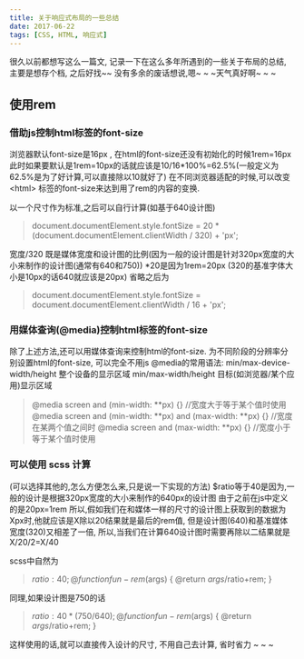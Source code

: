 ```yaml
---
title: 关于响应式布局的一些总结
date: 2017-06-22
tags: [CSS, HTML, 响应式] 
---
```


很久以前都想写这么一篇文, 记录一下在这么多年所遇到的一些关于布局的总结, 主要是想存个档, 之后好找~~
没有多余的废话想说,嗯~ ~ ~天气真好啊~ ~ ~

<!-- more -->
## 使用rem
### 借助js控制html标签的font-size 

浏览器默认font-size是16px , 在html的font-size还没有初始化的时候1rem=16px
此时如果要默认是1rem=10px的话就应该是10/16*100%=62.5%(一般定义为62.5%是为了好计算,可以直接除以10就好了)
在不同浏览器适配的时候,可以改变 &lt;html&gt; 标签的font-size来达到用了rem的内容的变换.

以一个尺寸作为标准,之后可以自行计算(如基于640设计图)
>document.documentElement.style.fontSize = 20 * (document.documentElement.clientWidth / 320) + 'px';

宽度/320 既是媒体宽度和设计图的比例(因为一般的设计图是针对320px宽度的大小来制作的设计图(通常有640和750))
*20是因为1rem=20px (320的基准字体大小是10px的话640就应该是20px)
省略之后为
>document.documentElement.style.fontSize = document.documentElement.clientWidth / 16 + 'px';

### 用媒体查询(@media)控制html标签的font-size
除了上述方法,还可以用媒体查询来控制html的font-size. 为不同阶段的分辨率分别设置html的font-size, 可以完全不用js
@media的常用语法:
min/max-device-width/height 整个设备的显示区域
min/max-width/height 目标(如浏览器/某个应用)显示区域
>@media screen and (min-width: **px) {} //宽度大于等于某个值时使用
@media screen and (min-width: **px) and (max-width: **px) {} //宽度在某两个值之间时
@media screen and (max-width: **px) {} //宽度小于等于某个值时使用

<!-- 还有关于
基本媒体分辨率一览 
<table>
	<tr>
		<td></td>
	</tr>
</table>
-->
### 可以使用 scss 计算
(可以选择其他的,怎么方便怎么来,只是说一下实现的方法)
$ratio等于40是因为,一般的设计是根据320px宽度的大小来制作的640px的设计图
由于之前在js中定义的是20px=1rem
所以,假如我们在和媒体一样的尺寸的设计图上获取到的数据为Xpx时,他就应该是X除以20结果就是最后的rem值,
但是设计图(640)和基准媒体宽度(320)又相差了一倍,
所以,当我们在计算640设计图时需要再除以二结果就是 X/20/2=X/40

scss中自然为
>$ratio: 40;
@function fun-rem($args) { @return $args/$ratio+rem; }

同理,如果设计图是750的话
>$ratio: 40*(750/640);
@function fun-rem($args) { @return $args/$ratio+rem; }

这样使用的话,就可以直接传入设计的尺寸, 不用自己去计算, 省时省力 ~ ~ ~


